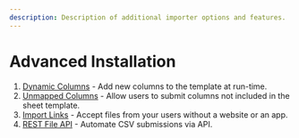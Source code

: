 ```yaml
---
description: Description of additional importer options and features.
---
```


# Advanced Installation

1. [Dynamic Columns](dynamic-columns.md) - Add new columns to the template at run-time.
2. [Unmapped Columns](unmapped-columns.md) - Allow users to submit columns not included in the sheet template.
3. [Import Links](import-links.md) - Accept files from your users without a website or an app.
4. [REST File API](import-links.md) - Automate CSV submissions via API.
